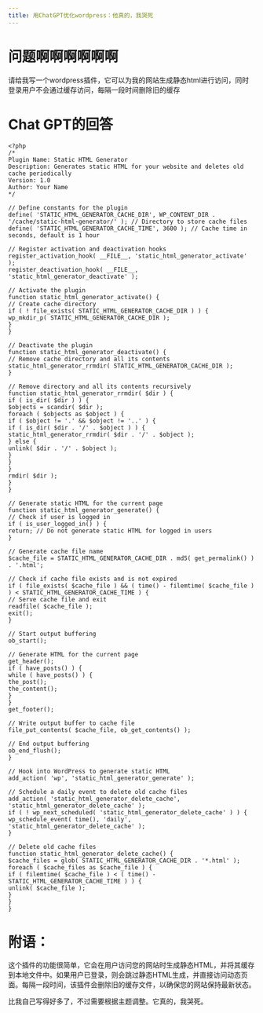 ```yaml
---
title: 用ChatGPT优化wordpress：他真的，我哭死
---
```

<!-- wp:heading {"level":1} -->
<h1 class="wp-block-heading"><strong>问题啊啊啊啊啊啊</strong></h1>
<!-- /wp:heading -->

<!-- wp:paragraph -->
<p>请给我写一个wordpress插件，它可以为我的网站生成静态html进行访问，同时登录用户不会通过缓存访问，每隔一段时间删除旧的缓存</p>
<!-- /wp:paragraph -->

<!-- wp:heading {"level":1} -->
<h1 class="wp-block-heading"><strong>Chat GPT的回答</strong></h1>
<!-- /wp:heading -->

<!-- wp:code -->
<pre class="wp-block-code"><code>&lt;?php
/*
Plugin Name: Static HTML Generator
Description: Generates static HTML for your website and deletes old cache periodically
Version: 1.0
Author: Your Name
*/

// Define constants for the plugin
define( 'STATIC_HTML_GENERATOR_CACHE_DIR', WP_CONTENT_DIR . '/cache/static-html-generator/' ); // Directory to store cache files
define( 'STATIC_HTML_GENERATOR_CACHE_TIME', 3600 ); // Cache time in seconds, default is 1 hour

// Register activation and deactivation hooks
register_activation_hook( __FILE__, 'static_html_generator_activate' );
register_deactivation_hook( __FILE__, 'static_html_generator_deactivate' );

// Activate the plugin
function static_html_generator_activate() {
// Create cache directory
if ( ! file_exists( STATIC_HTML_GENERATOR_CACHE_DIR ) ) {
wp_mkdir_p( STATIC_HTML_GENERATOR_CACHE_DIR );
}
}

// Deactivate the plugin
function static_html_generator_deactivate() {
// Remove cache directory and all its contents
static_html_generator_rrmdir( STATIC_HTML_GENERATOR_CACHE_DIR );
}

// Remove directory and all its contents recursively
function static_html_generator_rrmdir( $dir ) {
if ( is_dir( $dir ) ) {
$objects = scandir( $dir );
foreach ( $objects as $object ) {
if ( $object != '.' &amp;&amp; $object != '..' ) {
if ( is_dir( $dir . '/' . $object ) ) {
static_html_generator_rrmdir( $dir . '/' . $object );
} else {
unlink( $dir . '/' . $object );
}
}
}
rmdir( $dir );
}
}

// Generate static HTML for the current page
function static_html_generator_generate() {
// Check if user is logged in
if ( is_user_logged_in() ) {
return; // Do not generate static HTML for logged in users
}

// Generate cache file name
$cache_file = STATIC_HTML_GENERATOR_CACHE_DIR . md5( get_permalink() ) . '.html';

// Check if cache file exists and is not expired
if ( file_exists( $cache_file ) &amp;&amp; ( time() - filemtime( $cache_file ) ) &lt; STATIC_HTML_GENERATOR_CACHE_TIME ) {
// Serve cache file and exit
readfile( $cache_file );
exit();
}

// Start output buffering
ob_start();

// Generate HTML for the current page
get_header();
if ( have_posts() ) {
while ( have_posts() ) {
the_post();
the_content();
}
}
get_footer();

// Write output buffer to cache file
file_put_contents( $cache_file, ob_get_contents() );

// End output buffering
ob_end_flush();
}

// Hook into WordPress to generate static HTML
add_action( 'wp', 'static_html_generator_generate' );

// Schedule a daily event to delete old cache files
add_action( 'static_html_generator_delete_cache', 'static_html_generator_delete_cache' );
if ( ! wp_next_scheduled( 'static_html_generator_delete_cache' ) ) {
wp_schedule_event( time(), 'daily', 'static_html_generator_delete_cache' );
}

// Delete old cache files
function static_html_generator_delete_cache() {
$cache_files = glob( STATIC_HTML_GENERATOR_CACHE_DIR . '*.html' );
foreach ( $cache_files as $cache_file ) {
if ( filemtime( $cache_file ) &lt; ( time() - STATIC_HTML_GENERATOR_CACHE_TIME ) ) {
unlink( $cache_file );
}
}
}</code></pre>
<!-- /wp:code -->

<!-- wp:heading {"level":1} -->
<h1 class="wp-block-heading">附语：</h1>
<!-- /wp:heading -->

<!-- wp:paragraph -->
<p>这个插件的功能很简单，它会在用户访问您的网站时生成静态HTML，并将其缓存到本地文件中。如果用户已登录，则会跳过静态HTML生成，并直接访问动态页面。每隔一段时间，该插件会删除旧的缓存文件，以确保您的网站保持最新状态。</p>
<!-- /wp:paragraph -->

<!-- wp:paragraph -->
<p>比我自己写得好多了，不过需要根据主题调整。它真的，我哭死。</p>
<!-- /wp:paragraph -->
